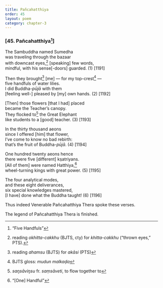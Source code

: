 ```yaml
---
title: Pañcahatthiya
order: 45
layout: poem
category: chapter-3
---
```


### \[45. Pañcahatthiya[^1]\]

The Sambuddha named Sumedha  
was traveling through the bazaar  
with downcast eyes,[^2] \[speaking\] few words,  
mindful, with his sense\[-doors\] guarded. (1) \[1191\]

Then they brought[^3] \[me\] — for my top-crest[^4] —  
five handfuls of water lilies.  
I did Buddha-*pūjā* with them  
\[feeling well-\] pleased by \[my\] own hands. (2) \[1192\]

\[Then\] those flowers \[that I had\] placed  
became the Teacher’s canopy.  
They flocked to[^5] the Great Elephant  
like students to a \[good\] teacher. (3) \[1193\]

In the thirty thousand aeons  
since I offered \[him\] that flower,  
I’ve come to know no bad rebirth:  
that’s the fruit of Buddha-*pūjā*. (4) \[1194\]

One hundred twenty aeons hence  
there were five \[different\] kṣatriyans.  
\[All of them\] were named Hatthiya,[^6]  
wheel-turning kings with great power. (5) \[1195\]

The four analytical modes,  
and these eight deliverances,  
six special knowledges mastered,  
\[I have\] done what the Buddha taught! (6) \[1196\]

Thus indeed Venerable Pañcahatthiya Thera spoke these verses.

The legend of Pañcahatthiya Thera is finished.

[^1]: “Five Handfuls”

[^2]: reading *okhitta-cakkhu* (BJTS, cty) for *khitta-cakkhu* (“thrown eyes,” PTS).

[^3]: reading *ahamsu* (BJTS) for *akāsi* (PTS)

[^4]: BJTS gloss: *mudun malkaḍa*

[^5]: *saŋsāviŋsu* fr. *saṃsāveti*, to flow together to

[^6]: “\[One\] Handful”
